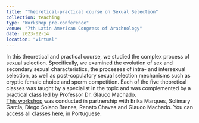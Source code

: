 ```yaml
---
title: "Theoretical-practical course on Sexual Selection"
collection: teaching
type: "Workshop pre-conference"
venue: "7th Latin American Congress of Arachnology"
date: 2023-02-14
location: "virtual"
---
```


In this theoretical and practical course, we studied the complex process of sexual selection. Specifically, we examined the evolution of sex and secondary sexual characteristics, the processes of intra- and intersexual selection, as well as post-copulatory sexual selection mechanisms such as cryptic female choice and sperm competition.
Each of the five theoretical classes was taught by a specialist in the topic and was complemented by a practical class led by Professor Dr. Glauco Machado.<br>
[This workshop](https://viiclaracnologia.wixsite.com/viicla/seleccionsexual?lang=pt) was conducted in partnership with Erika Marques, Solimary García, Diego Solano Brenes, Renato Chaves and Glauco Machado. You can access all classes [here](https://g-spotlab.weebly.com/teaching.html), in Portuguese.
